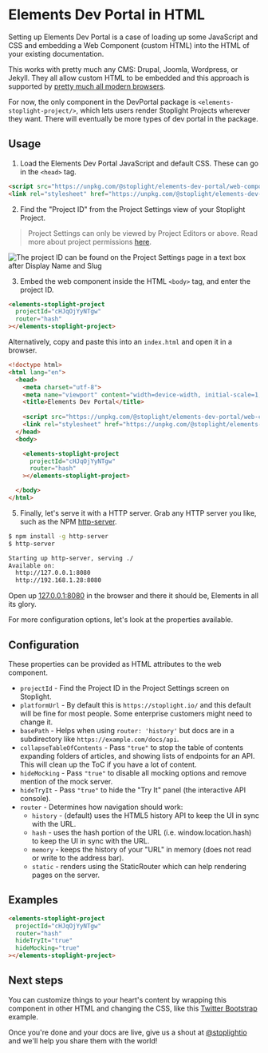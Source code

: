 # Elements Dev Portal in HTML

Setting up Elements Dev Portal is a case of loading up some JavaScript and CSS and embedding a Web Component (custom HTML) into the HTML of your existing documentation. 

This works with pretty much any CMS: Drupal, Joomla, Wordpress, or Jekyll. They all allow custom HTML to be embedded and this approach is supported by [pretty much all modern browsers](https://caniuse.com/custom-elementsv1).

For now, the only component in the DevPortal package is `<elements-stoplight-project/>`, which lets users render Stoplight Projects wherever they want. There will eventually be more types of dev portal in the package. 

## Usage

1. Load the Elements Dev Portal JavaScript and default CSS. These can go in the `<head>` tag.
  
```html
<script src="https://unpkg.com/@stoplight/elements-dev-portal/web-components.min.js"></script>
<link rel="stylesheet" href="https://unpkg.com/@stoplight/elements-dev-portal/styles.min.css">  
```

2. Find the "Project ID" from the Project Settings view of your Stoplight Project.

> Project Settings can only be viewed by Project Editors or above. Read more about project permissions [here](https://meta.stoplight.io/docs/platform/ZG9jOjg1NjcyNzE-manage-project-access#project-roles).

![The project ID can be found on the Project Settings page in a text box after Display Name and Slug](../../images/projectId.png)


3. Embed the web component inside the HTML `<body>` tag, and enter the project ID.

```html
<elements-stoplight-project
  projectId="cHJqOjYyNTgw"
  router="hash"
></elements-stoplight-project>
```

Alternatively, copy and paste this into an `index.html` and open it in a browser.

```html
<!doctype html>
<html lang="en">
  <head>
    <meta charset="utf-8">
    <meta name="viewport" content="width=device-width, initial-scale=1, shrink-to-fit=no">
    <title>Elements Dev Portal</title>
  
    <script src="https://unpkg.com/@stoplight/elements-dev-portal/web-components.min.js"></script>
    <link rel="stylesheet" href="https://unpkg.com/@stoplight/elements-dev-portal/styles.min.css">
  </head>
  <body>

    <elements-stoplight-project
      projectId="cHJqOjYyNTgw"
      router="hash"
    ></elements-stoplight-project>

  </body>
</html>
```

5. Finally, let's serve it with a HTTP server. Grab any HTTP server you like, such as the NPM [http-server](https://www.npmjs.com/package/http-server).

```bash
$ npm install -g http-server
$ http-server

Starting up http-server, serving ./
Available on:
  http://127.0.0.1:8080
  http://192.168.1.28:8080
```

Open up [127.0.0.1:8080](http://127.0.0.1:8080) in the browser and there it should be, Elements in all its glory.


For more configuration options, let's look at the properties available.

## Configuration

These properties can be provided as HTML attributes to the web component.

- `projectId` - Find the Project ID in the Project Settings screen on Stoplight.
- `platformUrl` - By default this is `https://stoplight.io/` and this default will be fine for most people. Some enterprise customers might need to change it.
- `basePath` - Helps when using `router: 'history'` but docs are in a subdirectory like `https://example.com/docs/api`.
- `collapseTableOfContents` - Pass `"true"` to stop the table of contents expanding folders of articles, and showing lists of endpoints for an API. This will clean up the ToC if you have a lot of content.
- `hideMocking` - Pass `"true"` to disable all mocking options and remove mention of the mock server.
- `hideTryIt` - Pass `"true"` to hide the "Try It" panel (the interactive API console).
- `router` -  Determines how navigation should work:
  - `history` - (default) uses the HTML5 history API to keep the UI in sync with the URL.
  - `hash` - uses the hash portion of the URL (i.e. window.location.hash) to keep the UI in sync with the URL.
  - `memory` - keeps the history of your "URL" in memory (does not read or write to the address bar).
  - `static` - renders using the StaticRouter which can help rendering pages on the server.

## Examples

<!-- title: Hiding Try It and Mocking -->

```html
<elements-stoplight-project
  projectId="cHJqOjYyNTgw"
  router="hash"
  hideTryIt="true"
  hideMocking="true"
></elements-stoplight-project>
```

## Next steps

You can customize things to your heart's content by wrapping this component in other HTML and changing the CSS, like this [Twitter Bootstrap](https://github.com/stoplightio/elements/blob/main/examples/bootstrap/project.html) example.

Once you're done and your docs are live, give us a shout at [@stoplightio](https://twitter.com/stoplightio) and we'll help you share them with the world!
